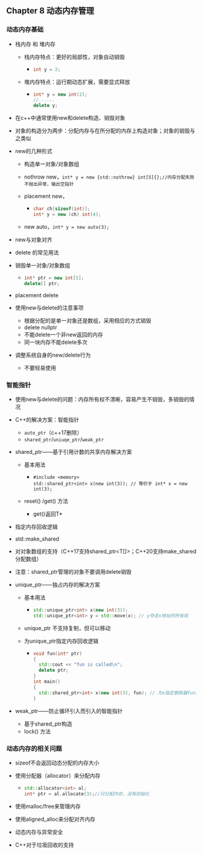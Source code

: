 ## Chapter 8 动态内存管理

### 动态内存基础

- 栈内存 和 堆内存
  - 栈内存特点：更好的局部性，对象自动销毁

    - ```c++
      int y = 2;
      ```
  
  - 堆内存特点：运行期动态扩展，需要显式释放
  
    - ```c++
      int* y = new int(2);
      //......
      delete y;
      ```
  
- 在c++中通常使用new和delete构造、销毁对象

- 对象的构造分为两步：分配内存与在所分配的内存上构造对象；对象的销毁与之类似

- new的几种形式
  - 构造单一对象/对象数组

  - nothrow new，`int* y = new {std::nothrow} int[5]{};//内存分配失败不抛出异常，输出空指针`

  - placement new，

    - ```c++
      char ch[sizeof(int)];
      int* y = new (ch) int(4);
      ```
  
  - new auto，`int* y = new auto(3);`
  
- new与对象对齐

-  delete 的常见用法

  - 销毁单一对象/对象数组

    - ```c++
      int* ptr = new int[5];
      delete[] ptr;
      ```

  - placement delete

- 使用new与delete的注意事项

  - 根据分配的是单一对象还是数组，采用相应的方式销毁
  - delete nullptr
  - 不能delete一个非new返回的内存
  - 同一块内存不能delete多次

- 调整系统自身的new/delete行为

  - 不要轻易使用

### 智能指针

- 使用new与delete的问题：内存所有权不清晰，容易产生不销毁，多销毁的情况

- C++的解决方案：智能指针

  - `auto_ptr`（c++17删除）
  - `shared_ptr`/`uniuqe_ptr`/`weak_ptr`

- shared_ptr——基于引用计数的共享内存解决方案

  - 基本用法

    - ```
      #include <memory>
      std::shared_ptr<int> x(new int(3)); // 等价于 int* x = new int(3);
      ```

  - reset() /get() 方法

    - get()返回T*
    
- 指定内存回收逻辑
  
- std::make_shared
  
- 对对象数组的支持（C++17支持shared_ptr<T[]>；C++20支持make_shared分配数组）
  
- 注意：shared_ptr管理的对象不要调用delete销毁

- unique_ptr——独占内存的解决方案

  - 基本用法

    - ```c++
      std::unique_ptr<int> x(new int(3)); 
      std::unique_ptr<int> y = std::move(x); // y夺走x地址的所有权
      ```

  - unique_ptr 不支持复制，但可以移动

  - 为unique_ptr指定内存回收逻辑

    - ```c++
      void fun(int* ptr)
      {
      	std::cout << "fun is called\n";
      	delete ptr;
      }
      int main()
      {
      	std::shared_ptr<int> x(new int(3), fun); // 为x指定删除器fun，unique_ptr不能指定删除器
      }
      ```

- weak_ptr——防止循环引入而引入的智能指针

  - 基于shared_ptr构造
  - lock() 方法

### 动态内存的相关问题

- sizeof不会返回动态分配的内存大小

- 使用分配器（allocator）来分配内存

  - ```c++
    std::allocator<int> al;
    int* ptr = al.allocate(3);//只分配内存，没有初始化
    ```

- 使用malloc/free来管理内存

- 使用aligned_alloc来分配对齐内存

- 动态内存与异常安全

- C++对于垃圾回收的支持



























